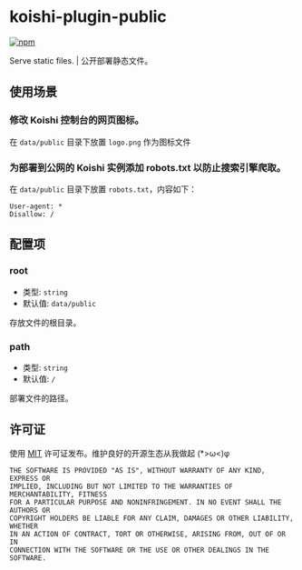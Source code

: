 # koishi-plugin-public

[![npm](https://img.shields.io/npm/v/koishi-plugin-public?style=flat-square)](https://www.npmjs.com/package/koishi-plugin-public)

Serve static files. | 公开部署静态文件。

## 使用场景

### 修改 Koishi 控制台的网页图标。

在 `data/public` 目录下放置 `logo.png` 作为图标文件

### 为部署到公网的 Koishi 实例添加 robots.txt 以防止搜索引擎爬取。

在 `data/public` 目录下放置 `robots.txt`，内容如下：

```
User-agent: *
Disallow: /
```

## 配置项

### root

- 类型: `string`
- 默认值: `data/public`

存放文件的根目录。

### path

- 类型: `string`
- 默认值: `/`

部署文件的路径。

## 许可证

使用 [MIT](./LICENSE) 许可证发布。维护良好的开源生态从我做起 (*>ω<)φ

```
THE SOFTWARE IS PROVIDED "AS IS", WITHOUT WARRANTY OF ANY KIND, EXPRESS OR
IMPLIED, INCLUDING BUT NOT LIMITED TO THE WARRANTIES OF MERCHANTABILITY, FITNESS
FOR A PARTICULAR PURPOSE AND NONINFRINGEMENT. IN NO EVENT SHALL THE AUTHORS OR
COPYRIGHT HOLDERS BE LIABLE FOR ANY CLAIM, DAMAGES OR OTHER LIABILITY, WHETHER
IN AN ACTION OF CONTRACT, TORT OR OTHERWISE, ARISING FROM, OUT OF OR IN
CONNECTION WITH THE SOFTWARE OR THE USE OR OTHER DEALINGS IN THE SOFTWARE.
```

